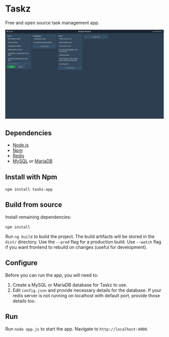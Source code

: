 # Taskz
Free and open source task management app.

![screenshot](screenshot.png?raw=true)

## Dependencies
- [Node.js](https://nodejs.org)
- [Npm](https://npmjs.com)
- [Redis](https://redis.io)
- [MySQL](https://mysql.com) or [MariaDB](https://mariadb.org)

## Install with Npm
`npm install taskz-app`

## Build from source
Install remaining dependencies:

`npm install`

Run `ng build` to build the project. The build artifacts will be stored in the `dist/` directory. Use the `--prod` flag for a production build. Use `--watch` flag if you want frontend to rebuild on changes (useful for development).

## Configure
Before you can run the app, you will need to:
1. Create a MySQL or MariaDB database for Taskz to use.
2. Edit `config.json` and provide necessary details for the database. If your redis server is not running on localhost with default port, provide those details too.

## Run
Run `node app.js` to start the app. Navigate to `http://localhost:4000`.